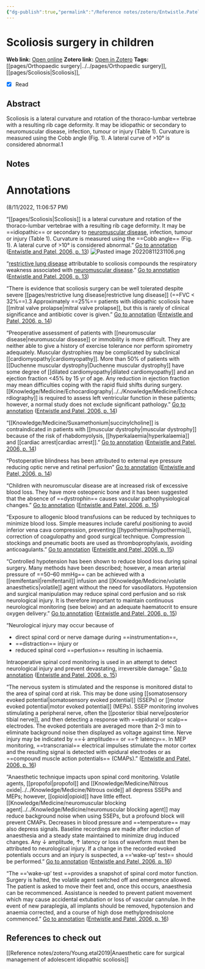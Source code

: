 ```yaml
---
{"dg-publish":true,"permalink":"/Reference notes/zotero/Entwistle.Patel2006/","title":"Scoliosis surgery in children"}
---
```



# Scoliosis surgery in children
**Web link:** [Open online](https://doi.org/10.1093/bjaceaccp/mki063)
**Zotero link:** [Open in Zotero](zotero://select/items/@Entwistle.Patel2006)
**Tags:** [[pages/Orthopaedic surgery\|../../pages/Orthopaedic surgery]], [[pages/Scoliosis\|Scoliosis]], 
- [x] Read

## Abstract

Scoliosis is a lateral curvature and rotation of the thoraco-lumbar vertebrae with a resulting rib cage deformity. It may be idiopathic or secondary to neuromuscular disease, infection, tumour or injury (Table 1). Curvature is measured using the Cobb angle (Fig. 1). A lateral curve of &gt;10° is considered abnormal.1

## Notes
# Annotations  
(8/11/2022, 11:06:57 PM)

“[[pages/Scoliosis\|Scoliosis]] is a lateral curvature and rotation of the thoraco-lumbar vertebrae with a resulting rib cage deformity. It may be ==idiopathic== or secondary to [neuromuscular disease](../../Knowledge/Medicine/Neuromuscular%20disorder.md), infection, tumour or injury (Table 1). Curvature is measured using the ==Cobb angle== (Fig. 1). A lateral curve of >10° is considered abnormal.” [Go to annotation](zotero://open-pdf/library/items/ISR9SQD7?page=13&annotation=2FJXNVYK) ([Entwistle and Patel, 2006, p. 13](zotero://select/library/items/H6GI9GHC))
![Pasted image 20220811231106.png](/img/user/assets/Pasted%20image%2020220811231106.png)

“[restrictive lung disease](../../pages/restrictive%20lung%20disease.md) attributable to scoliosis compounds the respiratory weakness associated with [neuromuscular disease](../../Knowledge/Medicine/Neuromuscular%20disorder.md).” [Go to annotation](zotero://open-pdf/library/items/ISR9SQD7?page=13&annotation=SJIMZC92) ([Entwistle and Patel, 2006, p. 13](zotero://select/library/items/H6GI9GHC))

“There is evidence that scoliosis surgery can be well tolerated despite severe [[pages/restrictive lung disease\|restrictive lung disease]] (==FVC < 32%==).3 Approximately ==25%== patients with idiopathic scoliosis have [[mitral valve prolapse\|mitral valve prolapse]], but this is rarely of clinical significance and antibiotic cover is given.” [Go to annotation](zotero://open-pdf/library/items/ISR9SQD7?page=14&annotation=RZG4SR6U) ([Entwistle and Patel, 2006, p. 14](zotero://select/library/items/H6GI9GHC))

“Preoperative assessment of patients with [[neuromuscular disease\|neuromuscular disease]] or immobility is more difficult. They are neither able to give a history of exercise tolerance nor perform spirometry adequately. Muscular dystrophies may be complicated by subclinical [[cardiomyopathy\|cardiomyopathy]]. More than 50% of patients with [[Duchenne muscular dystrophy\|Duchenne muscular dystrophy]] have some degree of [[dilated cardiomyopathy\|dilated cardiomyopathy]] and an ejection fraction <45% by 15 yr of age. Any reduction in ejection fraction may mean difficulties coping with the rapid fluid shifts during surgery. [[Knowledge/Medicine/Echocardiography\|../../Knowledge/Medicine/Echocardiography]] is required to assess left ventricular function in these patients; however, a normal study does not exclude significant pathology.” [Go to annotation](zotero://open-pdf/library/items/ISR9SQD7?page=14&annotation=C5YXJ4NM) ([Entwistle and Patel, 2006, p. 14](zotero://select/library/items/H6GI9GHC))

“[[Knowledge/Medicine/Suxamethonium\|succinylcholine]] is contraindicated in patients with [[muscular dystrophy\|muscular dystrophy]] because of the risk of rhabdomyolysis, [[hyperkalaemia\|hyperkalaemia]] and [[cardiac arrest\|cardiac arrest]].” [Go to annotation](zotero://open-pdf/library/items/ISR9SQD7?page=14&annotation=R3CGVZBT) ([Entwistle and Patel, 2006, p. 14](zotero://select/library/items/H6GI9GHC))

“Postoperative blindness has been attributed to external eye pressure reducing optic nerve and retinal perfusion” [Go to annotation](zotero://open-pdf/library/items/ISR9SQD7?page=14&annotation=4MYD8HJF) ([Entwistle and Patel, 2006, p. 14](zotero://select/library/items/H6GI9GHC))

“Children with neuromuscular disease are at increased risk of excessive blood loss. They have more osteopenic bone and it has been suggested that the absence of ==dystrophin== causes vascular pathophysiological changes.” [Go to annotation](zotero://open-pdf/library/items/ISR9SQD7?page=15&annotation=92Z9F7F3) ([Entwistle and Patel, 2006, p. 15](zotero://select/library/items/H6GI9GHC))

“Exposure to allogenic blood transfusions can be reduced by techniques to minimize blood loss. Simple measures include careful positioning to avoid inferior vena cava compression, preventing [[hypothermia\|hypothermia]], correction of coagulopathy and good surgical technique. Compression stockings and pneumatic boots are used as thromboprophylaxis, avoiding anticoagulants.” [Go to annotation](zotero://open-pdf/library/items/ISR9SQD7?page=15&annotation=8EHHRR52) ([Entwistle and Patel, 2006, p. 15](zotero://select/library/items/H6GI9GHC))

“Controlled hypotension has been shown to reduce blood loss during spinal surgery. Many methods have been described; however, a mean arterial pressure of ==50–60 mmHg== can be achieved with a [[remifentanil\|remifentanil]] infusion and [[Knowledge/Medicine/volatile anaesthetics\|volatile]] agent without the need for vasodilators. Hypotension and surgical manipulation may reduce spinal cord perfusion and so risk neurological injury. It is therefore important to maintain continuous neurological monitoring (see below) and an adequate haematocrit to ensure oxygen delivery.” [Go to annotation](zotero://open-pdf/library/items/ISR9SQD7?page=15&annotation=NW8YSEV8) ([Entwistle and Patel, 2006, p. 15](zotero://select/library/items/H6GI9GHC))

“Neurological injury may occur because of
- direct spinal cord or nerve damage during ==instrumentation==, 
- ==distraction== injury or 
- reduced spinal cord ==perfusion== resulting in ischaemia. 

Intraoperative spinal cord monitoring is used in an attempt to detect neurological injury and prevent devastating, irreversible damage.” [Go to annotation](zotero://open-pdf/library/items/ISR9SQD7?page=15&annotation=XWMEUKSW) ([Entwistle and Patel, 2006, p. 15](zotero://select/library/items/H6GI9GHC))

“The nervous system is stimulated and the response is monitored distal to the area of spinal cord at risk. This may be done using [[somatosensory evoked potential\|somatosensory evoked potential]] (SSEPs) or [[motor evoked potential\|motor evoked potential]] (MEPs). SSEP monitoring involves stimulating a peripheral nerve, often the [[posterior tibial nerve\|posterior tibial nerve]], and then detecting a response with ==epidural or scalp== electrodes. The evoked potentials are averaged more than 2–3 min to eliminate background noise then displayed as voltage against time. Nerve injury may be indicated by ==↓ amplitude== or ==↑ latency==. In MEP monitoring, ==transcranial== electrical impulses stimulate the motor cortex and the resulting signal is detected with epidural electrodes or as ==compound muscle action potentials== (CMAPs).” ([Entwistle and Patel, 2006, p. 16](zotero://select/library/items/H6GI9GHC))

“Anaesthetic technique impacts upon spinal cord monitoring. Volatile agents, [[propofol\|propofol]] and [[Knowledge/Medicine/Nitrous oxide\|../../Knowledge/Medicine/Nitrous oxide]] all depress SSEPs and MEPs; however, [[opioid\|opioid]] have little effect. [[Knowledge/Medicine/neuromuscular blocking agent\|../../Knowledge/Medicine/neuromuscular blocking agent]] may reduce background noise when using SSEPs, but a profound block will prevent CMAPs. Decreases in blood pressure and ==temperature== may also depress signals. Baseline recordings are made after induction of anaesthesia and a steady state maintained to minimize drug induced changes. Any ↓ amplitude, ↑ latency or loss of waveform must then be attributed to neurological injury. If a change in the recorded evoked potentials occurs and an injury is suspected, a ==‘wake-up’ test== should be performed.” [Go to annotation](zotero://open-pdf/library/items/ISR9SQD7?page=16&annotation=MXBD6YNA) ([Entwistle and Patel, 2006, p. 16](zotero://select/library/items/H6GI9GHC))

“The ==‘wake-up’ test ==provides a snapshot of spinal cord motor function. Surgery is halted, the volatile agent switched off and emergence allowed. The patient is asked to move their feet and, once this occurs, anaesthesia can be recommenced. Assistance is needed to prevent patient movement which may cause accidental extubation or loss of vascular cannulae. In the event of new paraplegia, all implants should be removed, hypotension and anaemia corrected, and a course of high dose methylprednisolone commenced.” [Go to annotation](zotero://open-pdf/library/items/ISR9SQD7?page=16&annotation=QXIU4PPT) ([Entwistle and Patel, 2006, p. 16](zotero://select/library/items/H6GI9GHC))

## References to check out
[[Reference notes/zotero/Young.etal2019\|Anaesthetic care for surgical management of adolescent idiopathic scoliosis]]
